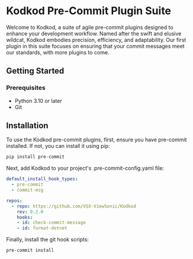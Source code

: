 # Kodkod Pre-Commit Plugin Suite
Welcome to Kodkod, a suite of agile pre-commit plugins designed to enhance your development workflow. Named after the swift and elusive wildcat, Kodkod embodies precision, efficiency, and adaptability. Our first plugin in this suite focuses on ensuring that your commit messages meet our standards, with more plugins to come.

## Getting Started
### Prerequisites
* Python 3.10 or later
* Git
## Installation
To use the Kodkod pre-commit plugins, first, ensure you have pre-commit installed. If not, you can install it using pip:

```bash
pip install pre-commit
```

Next, add Kodkod to your project's .pre-commit-config.yaml file:

```yaml
default_install_hook_types:
  - pre-commit
  - commit-msg

repos:
  - repo: https://github.com/VSX-ViewSonic/Kodkod
    rev: 0.2.0
    hooks:
    - id: check-commit-message
    - id: format-dotnet
```
Finally, install the git hook scripts:

```bash
pre-commit install
```
